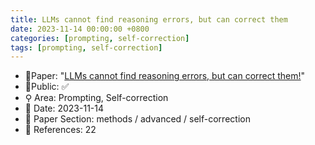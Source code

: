 ```yaml
---
title: LLMs cannot find reasoning errors, but can correct them
date: 2023-11-14 00:00:00 +0800
categories: [prompting, self-correction]
tags: [prompting, self-correction]
---
```


- 📙Paper: "[LLMs cannot find reasoning errors, but can correct them!](https://www.semanticscholar.org/paper/LLMs-cannot-find-reasoning-errors%2C-but-can-correct-Tyen-Mansoor/2cc5a2e8e5e739dbc22fce6eb0242bda3acd7998)"
- 🔑Public: ✅
- ⚲ Area: Prompting, Self-correction
- 📅 Date: 2023-11-14
- 🔎 Paper Section: methods / advanced / self-correction
- 📝 References: 22
